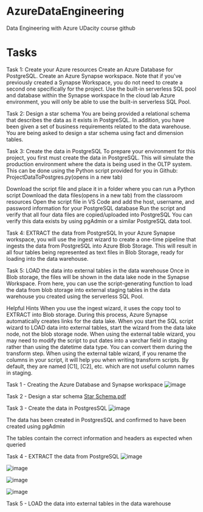 # AzureDataEngineering
Data Engineering with Azure UDacity course github

# Tasks

Task 1: Create your Azure resources
Create an Azure Database for PostgreSQL.
Create an Azure Synapse workspace. Note that if you've previously created a Synapse Workspace, you do not need to create a second one specifically for the project.
Use the built-in serverless SQL pool and database within the Synapse workspace
In the cloud lab Azure environment, you will only be able to use the built-in serverless SQL Pool.

Task 2: Design a star schema
You are being provided a relational schema that describes the data as it exists in PostgreSQL. In addition, you have been given a set of business requirements related to the data warehouse. You are being asked to design a star schema using fact and dimension tables.

Task 3: Create the data in PostgreSQL
To prepare your environment for this project, you first must create the data in PostgreSQL. This will simulate the production environment where the data is being used in the OLTP system. This can be done using the Python script provided for you in Github: ProjectDataToPostgres.py(opens in a new tab)

Download the script file and place it in a folder where you can run a Python script
Download the data files(opens in a new tab) from the classroom resources
Open the script file in VS Code and add the host, username, and password information for your PostgreSQL database
Run the script and verify that all four data files are copied/uploaded into PostgreSQL
You can verify this data exists by using pgAdmin or a similar PostgreSQL data tool.

Task 4: EXTRACT the data from PostgreSQL
In your Azure Synapse workspace, you will use the ingest wizard to create a one-time pipeline that ingests the data from PostgreSQL into Azure Blob Storage. This will result in all four tables being represented as text files in Blob Storage, ready for loading into the data warehouse.

Task 5: LOAD the data into external tables in the data warehouse
Once in Blob storage, the files will be shown in the data lake node in the Synapse Workspace. From here, you can use the script-generating function to load the data from blob storage into external staging tables in the data warehouse you created using the serverless SQL Pool.

Helpful Hints
When you use the ingest wizard, it uses the copy tool to EXTRACT into Blob storage. During this process, Azure Synapse automatically creates links for the data lake. When you start the SQL script wizard to LOAD data into external tables, start the wizard from the data lake node, not the blob storage node.
When using the external table wizard, you may need to modify the script to put dates into a varchar field in staging rather than using the datetime data type. You can convert them during the transform step.
When using the external table wizard, if you rename the columns in your script, it will help you when writing transform scripts. By default, they are named [C1], [C2], etc. which are not useful column names in staging.

Task 1 - Creating the Azure Database and Synapse workspace
![image](https://github.com/HauntedHecarim/AzureDataEngineering/assets/10834793/b494224f-4f11-4830-b47e-2c5b8ef2f362)

Task 2 - Design a star schema
[Star Schema.pdf](https://github.com/user-attachments/files/15758134/Star.Schema.pdf)

Task 3 - Create the data in PostgresSQL
![image](https://github.com/HauntedHecarim/AzureDataEngineering/assets/10834793/1adacc54-cb68-4762-be97-04ed9ed97e92)


The data has been created in PostgresSQL and confirmed to have been created using pgAdmin

The tables contain the correct information and headers as expected when queried

Task 4 - EXTRACT the data from PostgreSQL
![image](https://github.com/HauntedHecarim/AzureDataEngineering/assets/10834793/e448ae7a-f0c6-4231-9622-f03863aecbad)

![image](https://github.com/HauntedHecarim/AzureDataEngineering/assets/10834793/67659e15-369f-48e0-92b2-70e1056e957a)

![image](https://github.com/HauntedHecarim/AzureDataEngineering/assets/10834793/af6770b5-2dce-4d50-b567-ae51c34d9e89)

![image](https://github.com/HauntedHecarim/AzureDataEngineering/assets/10834793/97ba501e-0ae3-48b4-83bd-1f3d20bf813a)

Task 5 - LOAD the data into external tables in the data warehouse


